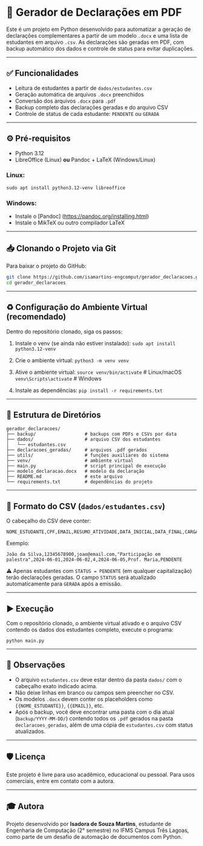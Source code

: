 # 📄 Gerador de Declarações em PDF

Este é um projeto em Python desenvolvido para automatizar a geração de declarações complementares a partir de um modelo `.docx` e uma lista de estudantes em arquivo `.csv`. As declarações são geradas em PDF, com backup automático dos dados e controle de status para evitar duplicações.

---

## ✅ Funcionalidades

- Leitura de estudantes a partir de `dados/estudantes.csv`
- Geração automática de arquivos `.docx` preenchidos
- Conversão dos arquivos `.docx` para `.pdf`
- Backup completo das declarações geradas e do arquivo CSV
- Controle de status de cada estudante: `PENDENTE` ou `GERADA`

---

## ⚙️ Pré-requisitos

- Python 3.12
- LibreOffice (Linux) **ou** Pandoc + LaTeX (Windows/Linux)

### Linux:

```
sudo apt install python3.12-venv libreoffice
```

### Windows:

- Instale o [Pandoc] (https://pandoc.org/installing.html)
- Instale o MikTeX ou outro compilador LaTeX

---

## 📥 Clonando o Projeto via Git

Para baixar o projeto do GitHub:

```bash
git clone https://github.com/isamartins-engcomput/gerador_declaracoes.git
cd gerador_declaracoes
```

---

## ♻️ Configuração do Ambiente Virtual (recomendado)

Dentro do repositório clonado, siga os passos:

1. Instale o venv (se ainda não estiver instalado):
`sudo apt install python3.12-venv`

2. Crie o ambiente virtual:
`python3 -m venv venv`

3. Ative o ambiente virtual:
`source venv/bin/activate`       # Linux/macOS
`venv\Scripts\activate`          # Windows

4. Instale as dependências:
`pip install -r requirements.txt`

---

## 📁 Estrutura de Diretórios

```
gerador_declaracoes/
├── backup/                  # backups com PDFs e CSVs por data
├── dados/                   # arquivo CSV dos estudantes
│   └── estudantes.csv
├── declaracoes_geradas/     # arquivos .pdf gerados
├── utils/                   # funções auxiliares do sistema
├── venv/                    # ambiente virtual
├── main.py                  # script principal de execução
├── modelo_declaracao.docx   # modelo da declaração
├── README.md                # este arquivo
└── requirements.txt         # dependências do projeto
```

---

## 📝 Formato do CSV (`dados/estudantes.csv`)

O cabeçalho do CSV deve conter:

```csv
NOME_ESTUDANTE,CPF,EMAIL,RESUMO_ATIVIDADE,DATA_INICIAL,DATA_FINAL,CARGA_HORARIA,DATA_EMISSAO,NOME_RESPONSAVEL,STATUS
```

Exemplo:
```csv
João da Silva,12345678900,joao@email.com,"Participação em palestra",2024-06-01,2024-06-02,4,2024-06-05,Prof. Maria,PENDENTE
```

⚠️ Apenas estudantes com `STATUS = PENDENTE` (em qualquer capitalização) terão declarações geradas. O campo `STATUS` será atualizado automaticamente para `GERADA` após a emissão.

---

## ▶️ Execução

Com o repositório clonado, o ambiente virtual ativado e o arquivo CSV contendo os dados dos estudantes completo, execute o programa:

```
python main.py
```

---

## 🚧 Observações

- O arquivo `estudantes.csv` deve estar dentro da pasta `dados/` com o cabeçalho exato indicado acima.
- Não deixe linhas em branco ou campos sem preencher no CSV.
- Os modelos `.docx` devem conter os placeholders como `{{NOME_ESTUDANTE}}`, `{{EMAIL}}`, etc.
- Após o backup, você deve encontrar uma pasta com o dia atual (`backup/YYYY-MM-DD/`) contendo todos os `.pdf` gerados na pasta `declaracoes_geradas`, além de uma cópia de `estudantes.csv` com status atualizados.

---

## 🛡️ Licença

Este projeto é livre para uso acadêmico, educacional ou pessoal. Para usos comerciais, entre em contato com a autora.

---

## 🎓 Autora

Projeto desenvolvido por **Isadora de Souza Martins**, estudante de Engenharia de Computação (2° semestre) no IFMS Campus Três Lagoas, como parte de um desafio de automação de documentos com Python.
